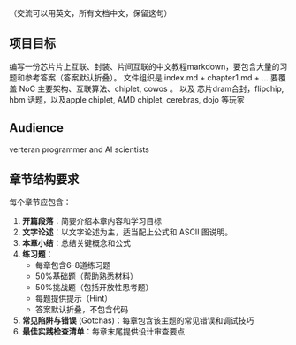 （交流可以用英文，所有文档中文，保留这句）

## 项目目标
编写一份芯片片上互联、封装、片间互联的中文教程markdown，要包含大量的习题和参考答案（答案默认折叠）。
文件组织是 index.md + chapter1.md + ...
要覆盖 NoC 主要架构、互联算法、chiplet, cowos 。
以及 芯片dram合封，flipchip, hbm 话题，以及apple chiplet, AMD chiplet, cerebras, dojo 等玩家

## Audience
verteran programmer and AI scientists

## 章节结构要求
每个章节应包含：
1. **开篇段落**：简要介绍本章内容和学习目标
2. **文字论述**：以文字论述为主，适当配上公式和 ASCII 图说明。
3. **本章小结**：总结关键概念和公式
4. **练习题**：
   - 每章包含6-8道练习题
   - 50%基础题（帮助熟悉材料）
   - 50%挑战题（包括开放性思考题）
   - 每题提供提示（Hint）
   - 答案默认折叠，不包含代码
5. **常见陷阱与错误** (Gotchas)：每章包含该主题的常见错误和调试技巧
6. **最佳实践检查清单**：每章末尾提供设计审查要点

